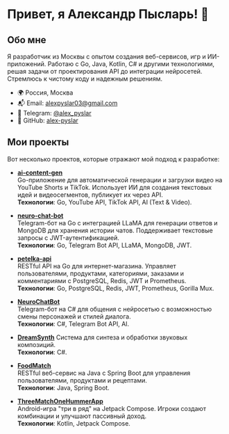 # Привет, я Александр Пысларь! 👾

## Обо мне

Я разработчик из Москвы с опытом создания веб-сервисов, игр и ИИ-приложений. Работаю с Go, Java, Kotlin, C# и другими технологиями, решая задачи от проектирования API до интеграции нейросетей. Стремлюсь к чистому коду и надежным решениям.

- 🌍 Россия, Москва
- 📬 Email: [alexpyslar03@gmail.com](alexpyslar03@gmail.com)
- 🔗 Telegram: [@alex_pyslar](http://t.me/alex_pyslar)
- 🔗 GitHub: [alex-pyslar](https://github.com/alex-pyslar)

## Мои проекты

Вот несколько проектов, которые отражают мой подход к разработке:

- **[ai-content-gen](https://github.com/alex-pyslar/ai-content-gen)**  
  Go-приложение для автоматической генерации и загрузки видео на YouTube Shorts и TikTok. Использует ИИ для создания текстовых идей и видеосегментов, публикует их через API.  
  **Технологии**: Go, YouTube API, TikTok API, AI (Text & Video).  

- **[neuro-chat-bot](https://github.com/alex-pyslar/neuro-chat-bot)**  
  Telegram-бот на Go с интеграцией LLaMA для генерации ответов и MongoDB для хранения истории чатов. Поддерживает текстовые запросы с JWT-аутентификацией.  
  **Технологии**: Go, Telegram Bot API, LLaMA, MongoDB, JWT.  

- **[petelka-api](https://github.com/alex-pyslar/petelka-api)**  
  RESTful API на Go для интернет-магазина. Управляет пользователями, продуктами, категориями, заказами и комментариями с PostgreSQL, Redis, JWT и Prometheus.  
  **Технологии**: Go, PostgreSQL, Redis, JWT, Prometheus, Gorilla Mux.  

- **[NeuroChatBot](https://github.com/alex-pyslar/NeuroChatBot)**  
  Telegram-бот на C# для общения с нейросетью с возможностью смены персонажей и стилей диалога.  
  **Технологии**: C#, Telegram Bot API, AI.  

- **[DreamSynth](https://github.com/alex-pyslar/DreamSynth)**
  Система для синтеза и обработки звуковых композиций.  
  **Технологии**: C#.  

- **[FoodMatch](https://github.com/alex-pyslar/FoodMatch)**  
  RESTful веб-сервис на Java с Spring Boot для управления пользователями, продуктами и рецептами.  
  **Технологии**: Java, Spring Boot.  

- **[ThreeMatchOneHummerApp](https://github.com/alex-pyslar/ThreeMatchOneHummerApp)**  
  Android-игра "три в ряд" на Jetpack Compose. Игроки создают комбинации и улучшают пассивный доход.  
  **Технологии**: Kotlin, Jetpack Compose.  
